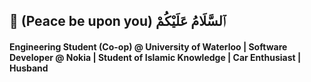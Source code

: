 ##  👋 (Peace be upon you) ٱلسَّلَامُ عَلَيْكُمْ

#### Engineering Student (Co-op) @ University of Waterloo | Software Developer @ Nokia | Student of Islamic Knowledge | Car Enthusiast | Husband
<!-- ### 👨🏾‍💻 A little bit about me
- 📚 Studying Engineering @ University of Waterloo
- 💼 On Co-op as a Software Developer @ Nokia
- Previously @ AI Arena, HIRE Technologies, University of Waterloo
- Proficient in JavaScript, TypeScript, React and Node.js
- Currently learning C++

#### 📚 Education
Pursuing BASc. in Nanotechnology Engineering from the University of Waterloo. 
Currently completed 3rd year. 

#### Employment
Currently on co-op at Nokia as a Software Developer
#### Personal Interests

#### Technical

#### 📚 Engineering Student @ University of Waterloo
- Completed 3rd year
- Co-op program

#### 💼 Software Developer @ Nokia
- Working on re-usable React components for the NSP platform

#### ☪️ Lifelong Student of Islamic Knowledge
- Hafiz ul Quran (Memorized the Entire Quran in classical Arabic)
- 2nd year student in advanced Islamic studies

#### 🏎️ Car Enthusiast
- 2013 Acura TL SH-AWD (3.7L V6) -->
